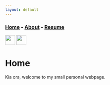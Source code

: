 ```yaml
---
layout: default
---
```


### [Home](../index.md) - [About](../pages/about.md) - [Resume](../pages/resume.md)

[<img src=../resources/icons/GitHub.png width=32>](https://github.com/Graphight)
[<img src=../resources/icons/LinkedIn.png width=32>](https://www.linkedin.com/in/tom-marsh-3aa764154/)

# Home

Kia ora, welcome to my small personal webpage.


